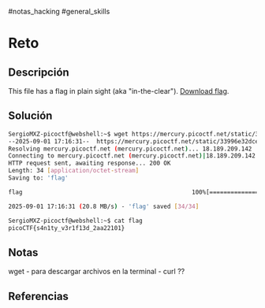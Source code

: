 #notas_hacking #general_skills
# Reto
## Descripción
This file has a flag in plain sight (aka "in-the-clear"). [Download flag](https://mercury.picoctf.net/static/33996e32dce022205a6a36f69aba56f0/flag).
## Solución
```bash
SergioMXZ-picoctf@webshell:~$ wget https://mercury.picoctf.net/static/33996e32dce022205a6a36f69aba56f0/flag
--2025-09-01 17:16:31--  https://mercury.picoctf.net/static/33996e32dce022205a6a36f69aba56f0/flag
Resolving mercury.picoctf.net (mercury.picoctf.net)... 18.189.209.142
Connecting to mercury.picoctf.net (mercury.picoctf.net)|18.189.209.142|:443... connected.
HTTP request sent, awaiting response... 200 OK
Length: 34 [application/octet-stream]
Saving to: 'flag'

flag                                                100%[===================================================================================================================>]      34  --.-KB/s    in 0s      

2025-09-01 17:16:31 (20.8 MB/s) - 'flag' saved [34/34]

SergioMXZ-picoctf@webshell:~$ cat flag
picoCTF{s4n1ty_v3r1f13d_2aa22101}
```
## Notas
wget - para descargar archivos en la terminal - curl ??
## Referencias
